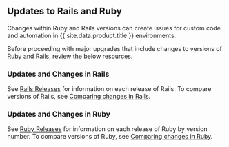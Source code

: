 ## Updates to Rails and Ruby

Changes within Ruby and Rails versions can create issues for custom code
and automation in {{ site.data.product.title }} environments.

Before proceeding with major upgrades that include changes to versions
of Ruby and Rails, review the below resources.

### Updates and Changes in Rails

See [Rails Releases](https://weblog.rubyonrails.org/releases/) for
information on each release of Rails. To compare versions of Rails, see
[Comparing changes in Rails](https://github.com/rails/rails/compare).

### Updates and Changes in Ruby

See [Ruby Releases](https://www.ruby-lang.org/en/downloads/releases/)
for information on each release of Ruby by version number. To compare
versions of Ruby, see [Comparing changes in
Ruby](https://github.com/ruby/ruby/compare).

